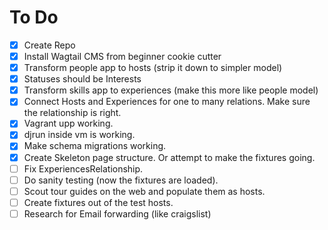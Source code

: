 To Do
=====
- [x] Create Repo
- [x] Install Wagtail CMS from beginner cookie cutter
- [x] Transform people app to hosts (strip it down to simpler model)
- [x] Statuses should be Interests
- [x] Transform skills app to experiences (make this more like people model)
- [x] Connect Hosts and Experiences for one to many relations. Make sure the relationship is right.
- [x] Vagrant upp working.
- [x] djrun inside vm is working.
- [x] Make schema migrations working.
- [x] Create Skeleton page structure. Or attempt to make the fixtures going.
- [ ] Fix ExperiencesRelationship.
- [ ] Do sanity testing (now the fixtures are loaded).
- [ ] Scout tour guides on the web and populate them as hosts.
- [ ] Create fixtures out of the test hosts.
- [ ] Research for Email forwarding (like craigslist)
